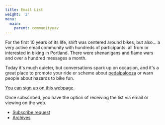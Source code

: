 ```yaml
---
title: Email List
weight: '2'
menu:
  main:
    parent: communitynav
---
```

For the first 10 years of its life, shift was centered around bikes, but also... a very active email community with hundreds of participants: all from or interested in biking in Portland. There were shenanigans and flame wars and over a hundred messages a month.

Today it's much quieter, but conversations spark up on occasion, and it's a great place to promote your ride or scheme about [pedalpalooza](/pages/pedalpalooza]) or warn people about hazards to bike fun.

[You can sign up on this webpage](https://lists.riseup.net/www/info/shift).

Once subscribed, you have the option of receiving the list via email or viewing on the web.

* [Subscribe request](https://lists.riseup.net/www/subscribe/shift)
* [Archives](https://lists.riseup.net/www/arc/shift)
